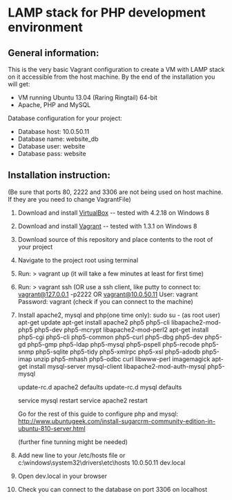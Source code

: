 LAMP stack for PHP development environment
==========================================

General information:
--------------------

This is the very basic Vagrant configuration to create a VM with LAMP stack on it accessible from the host machine.
By the end of the installation you will get:

  - VM running Ubuntu 13.04 (Raring Ringtail) 64-bit
  - Apache, PHP and MySQL

Database configuration for your project:

  - Database host: 10.0.50.11
  - Database name: website_db
  - Database user: website
  - Database pass: website

Installation instruction:
-------------------------
  (Be sure that ports 80, 2222 and 3306 are not being used on host machine. If they are you need to change VagrantFile)

  1. Download and install [VirtualBox][1]  -- tested with 4.2.18 on Windows 8
  2. Download and install [Vagrant][2]     -- tested with 1.3.1  on Windows 8
  3. Download source of this repository and place contents to the root of your project
  4. Navigate to the project root using terminal
  5. Run: > vagrant up
  (it will take a few minutes at least for first time)
  
  6. Run: > vagrant ssh (OR use a ssh client, like putty  to connect to: vagrant@127.0.0.1 -p2222  OR  vagrant@10.0.50.11
            User: vagrant
            Password: vagrant
  (check if you can connect to the machine)
  
  7. Install apache2, mysql and php(one time only):
      sudo su -
      (as root user)
      apt-get update
      apt-get install apache2 php5 php5-cli libapache2-mod-php5 php5-dev php5-mcrypt libapache2-mod-perl2
      apt-get install php5-cgi php5-cli php5-common php5-curl php5-dbg php5-dev php5-gd php5-gmp php5-ldap php5-mysql php5-pspell  php5-recode  php5-snmp  php5-sqlite  php5-tidy php5-xmlrpc  php5-xsl php5-adodb  php5-imap unzip php5-mhash php5-odbc curl libwww-perl imagemagick 
      apt-get install mysql-server mysql-client libapache2-mod-auth-mysql php5-mysql

      update-rc.d apache2 defaults
      update-rc.d mysql defaults

      service mysql restart
      service apache2 restart

      Go for the rest of this guide to configure php and mysql:
      http://www.ubuntugeek.com/install-sugarcrm-community-edition-in-ubuntu-810-server.html

      (further fine tunning might be needed)
  
  8. Add new line to your /etc/hosts file or c:\windows\system32\drivers\etc\hosts
     10.0.50.11 dev.local
  9. Open dev.local in your browser
  10. Check you can connect to the database on port 3306 on localhost
  
  [1]: https://www.virtualbox.org/wiki/Downloads
  [2]: http://downloads.vagrantup.com/
  [3]: https://www.virtualbox.org/
  [4]: http://www.vagrantup.com/


